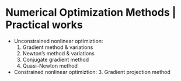 # Numerical Optimization Methods | Practical works
* Unconstrained nonlinear optimiztion:
	1. Gradient method & variations
	2. Newton’s method & variations
	4. Conjugate gradient method
	5. Quasi–Newton method
* Constrained nonlinear optimiztion:
	3. Gradient projection method